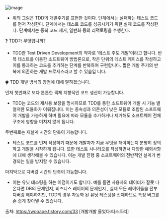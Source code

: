 ![image](https://user-images.githubusercontent.com/85288036/177185073-2b3d4531-47f5-4789-b3b1-4b7fb6aaf761.png)
   
- 위의 그림은 TDD의 개발주기를 표현한 것이다.  <Red>단계에서는 실패하는 테스트 코드를 먼저 작성한다. <Green>단계에서는 테스트 코드를 성공시키기 위한 실제 코드를 작성한다. <Yellow>단계에서는 중복 코드 제거, 일반화 등의 리팩토링을 수행한다.
   


❓ TDD가 무엇입니까?    
     
- TDD란 Test Driven Development의 약자로 '테스트 주도 개발'이라고 합니다. 
  반복 테스트를 이용한 소프트웨어 방법론으로, 작은 단위의 테스트 케이스를 작성하고 이를 통과하는 코드를 추가하는 단계를 반복하여 구현합니다. 짧은 개발 주기의 반복에 의존하는 개발 프로세스라고 할 수 있습입   니다.
    
  
  
  
🍀 TDD 개발 방식의 장점에 대해 말하겠습니다.

먼저 첫번째로 
 보다 튼튼한 객체 지향적인 코드 생산이 가능합니다.   
     
- TDD는 코드의 재사용 보장을 명시하므로 TDD를 통한 소프트웨어 개발 시 기능 별 철저한 모듈화가 이뤄집니다. 이는 종속성과 의존성이 낮은 모듈로 조합된 소프트웨어 개발을 가능하게 하며 필요에 따라 모듈을 추가하거나 제거해도 소프트웨어 전체 구조에 영향을 미치지 않게 됩니다.


 두번째로는 재설계 시간의 단축이 가능합니다.      
     
- 테스트 코드를 먼저 작성하기 때문에 개발자가 지금 무엇을 해야하는지 분명히 정의하고 개발을 시작하게 됩니다. 또한 테스트 시나리오를 작성하면서 다양한 예외사항에 대해 생각해볼 수 있습니다. 이는 개발 진행 중 소프트웨어의 전반적인 설계가 변경되는 일을 방지할 수 있습니다.

   
 마지막으로 디버깅 시간의 단축이 가능합니다.   
        
- 이는 유닛 테스팅을 하는 이점이기도 합니다. 예를 들면 사용자의 데이터가 잘못 나온다면 DB의 문제인지, 비즈니스 레이어의 문제인지 , 실제 모든 레이어들을 전부 디버깅 해야하지만, TDD의 경우 자동화 된 유닛 테스팅을 전제하므로 특정 버그를 손 쉽게 찾아낼 수 있습니다.


<!--  추가 구현의 용이함
    
- 개발이 완료된 소프트웨어에 어떤 기능을 추가할 때 가장 우려되는 점은 해당 기능이 기존 코드에 어떤 영향을 미칠지 알지 못한다는 것이다. 하지만 TDD의 경우 자동화된 유닛 테스팅을 전제하므로 테스트 기간을 획기적으로 단축시킬 수 있습니다.
   -->
  <!-- 
 테스트 문서의 대체 가능 
     
- 주로 SI 프로젝트 진행 과정에서 어떤 요소들이 테스트 되었는지 테스트 정의서를 만든다. 이것은 단순 통합 테스트 문서에 지나지 않는다. 하지만 TDD를 하게 될 경우 테스팅을 자동화 시킴과 동시에 보다 정확한 테스트 근거를 산출할 수 있다. -->

출처: https://wooaoe.tistory.com/33 [개발개발 울었다:티스토리]


